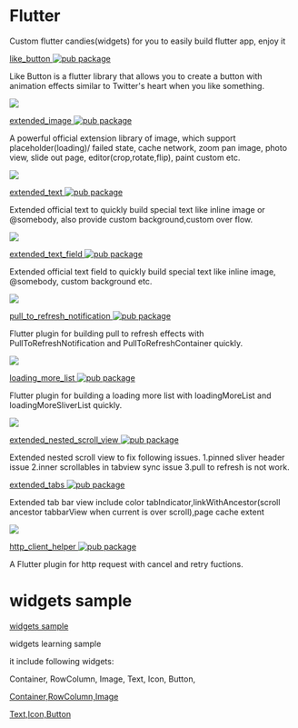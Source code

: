 # Flutter 
Custom flutter candies(widgets) for you to easily build flutter app, enjoy it  

[like_button ![pub package](https://img.shields.io/pub/v/like_button.svg)](https://pub.dartlang.org/packages/like_button)

Like Button is a flutter library that allows you to create a button with animation effects similar to Twitter's heart when you like something.

![](https://github.com/fluttercandies/Flutter_Candies/blob/master/gif/like_button/like_button.gif)

[extended_image ![pub package](https://img.shields.io/pub/v/extended_image.svg)](https://pub.dartlang.org/packages/extended_image)

A powerful official extension library of image, which support placeholder(loading)/ failed state, cache network, zoom pan image, photo view, slide out page, editor(crop,rotate,flip), paint custom etc.

![](https://github.com/fluttercandies/Flutter_Candies/blob/master/gif/extended_image/zoom.gif)

[extended_text ![pub package](https://img.shields.io/pub/v/extended_text.svg)](https://pub.dartlang.org/packages/extended_text)

Extended official text to quickly build special text like inline image or @somebody, also provide custom background,custom over flow.

![](https://github.com/fluttercandies/Flutter_Candies/blob/master/gif/extended_text/special_text.jpg)

[extended_text_field ![pub package](https://img.shields.io/pub/v/extended_text_field.svg)](https://pub.dartlang.org/packages/extended_text_field)

Extended official text field to quickly build special text like inline image, @somebody, custom background etc.

![](https://github.com/fluttercandies/Flutter_Candies/blob/master/gif/extended_text_field/extended_text_field.gif)

[pull_to_refresh_notification ![pub package](https://img.shields.io/pub/v/pull_to_refresh_notification.svg)](https://pub.dartlang.org/packages/pull_to_refresh_notification)

Flutter plugin for building pull to refresh effects with PullToRefreshNotification and PullToRefreshContainer quickly.

![](https://github.com/fluttercandies/Flutter_Candies/tree/master/gif/pull_to_refresh/header.gif)

[loading_more_list ![pub package](https://img.shields.io/pub/v/loading_more_list.svg)](https://pub.dartlang.org/packages/loading_more_list)

Flutter plugin for building a loading more list with loadingMoreList and loadingMoreSliverList quickly.

![](https://github.com/fluttercandies/Flutter_Candies/tree/master/gif/loading_moe_list/listview.gif)

[extended_nested_scroll_view ![pub package](https://img.shields.io/pub/v/extended_nested_scroll_view.svg)](https://pub.dartlang.org/packages/extended_nested_scroll_view)

Extended nested scroll view to fix following issues. 1.pinned sliver header issue 2.inner scrollables in tabview sync issue 3.pull to refresh is not work.

[extended_tabs ![pub package](https://img.shields.io/pub/v/extended_tabs.svg)](https://pub.dartlang.org/packages/extended_tabs)
 
Extended tab bar view include color tabIndicator,linkWithAncestor(scroll ancestor tabbarView when current is over scroll),page cache extent
 
 ![](https://github.com/fluttercandies/Flutter_Candies/tree/master/gif/extended_tab/extended_tab.gif)
 
[http_client_helper ![pub package](https://img.shields.io/pub/v/http_client_helper.svg)](https://pub.dartlang.org/packages/http_client_helper)

A Flutter plugin for http request with cancel and retry fuctions.

# widgets sample

[widgets sample](https://github.com/zmtzawqlp/Flutter/tree/master/widgets_sample)

widgets learning sample

it include following widgets:

  Container,
  RowColumn,
  Image,
  Text,
  Icon,
  Button,

[Container,RowColumn,Image](https://juejin.im/post/5bdfd278e51d45783a42bd3c)

[Text,Icon,Button](https://juejin.im/post/5bdfd9ee518825170b10151b)





